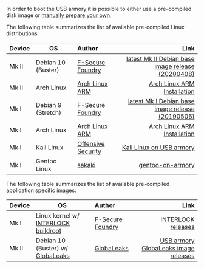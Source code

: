 In order to boot the USB armory it is possible to either use a pre-compiled
disk image or [manually prepare your own](https://github.com/f-secure-foundry/usbarmory/wiki/Preparing-a-bootable-image).

The following table summarizes the list of available pre-compiled Linux
distributions:

| Device | OS                                                                                                                                      | Author                                                    | Link                                                                                                                                       |
|:-------|-----------------------------------------------------------------------------------------------------------------------------------------|:----------------------------------------------------------|-------------------------------------------------------------------------------------------------------------------------------------------:|
| Mk II  | Debian 10 (Buster)                                                                                                                      | [F-Secure Foundry](https://foundry.f-secure.com)          | [latest Mk II Debian base image release (20200408)](https://github.com/f-secure-foundry/usbarmory-debian-base_image/releases/tag/20200408) |
| Mk II  | Arch Linux                                                                                                                              | [Arch Linux ARM](http://archlinuxarm.org/)                | [Arch Linux ARM Installation](https://archlinuxarm.org/platforms/armv7/freescale/usb-armory-mk-ii)                                         |
| Mk I   | Debian 9 (Stretch)                                                                                                                      | [F-Secure Foundry](https://foundry.f-secure.com)          | [latest Mk I Debian base image release (20190506)](https://github.com/f-secure-foundry/usbarmory-debian-base_image/releases/tag/20190506)  |
| Mk I   | Arch Linux                                                                                                                              | [Arch Linux ARM](http://archlinuxarm.org/)                | [Arch Linux ARM Installation](http://archlinuxarm.org/platforms/armv7/freescale/usb-armory)                                                |
| Mk I   | Kali Linux                                                                                                                              | [Offensive Security](https://www.offensive-security.com/) | [Kali Linux on USB armory](https://www.kali.org/docs/arm/kali-linux-usb-armory/)                                                           |
| Mk I   | Gentoo Linux                                                                                                                            | [sakaki](https://github.com/sakaki-)                      | [gentoo-on-armory](https://github.com/sakaki-/gentoo-on-armory)                                                                            |

The following table summarizes the list of available pre-compiled application
specific images:

| Device | OS                                                                                                                                      | Author                                                    | Link                                                                                                                                       |
|:-------|-----------------------------------------------------------------------------------------------------------------------------------------|:----------------------------------------------------------|-------------------------------------------------------------------------------------------------------------------------------------------:|
| Mk I   | Linux kernel w/ [INTERLOCK buildroot](https://github.com/f-secure-foundry/usbarmory/tree/master/software/buildroot/README-INTERLOCK.md) | [F-Secure Foundry](https://foundry.f-secure.com)          | [INTERLOCK releases](https://github.com/f-secure-foundry/interlock/releases)                                                               |
| Mk II  | Debian 10 (Buster) w/ [GlobaLeaks](https://github.com/globaleaks/globaleaks-usbarmory-image)                                            | [GlobaLeaks](https://www.globaleaks.org/)                 | [USB armory GlobaLeaks image releases](https://github.com/globaleaks/globaleaks-usbarmory-image/releases)                                  |
